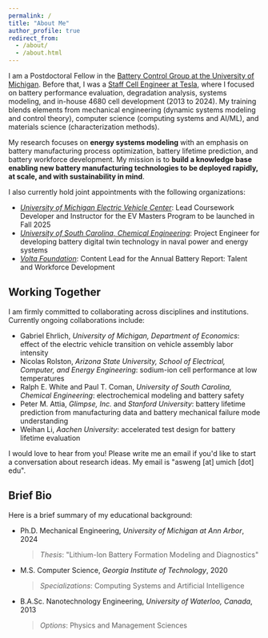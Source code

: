 ```yaml
---
permalink: /
title: "About Me"
author_profile: true
redirect_from: 
  - /about/
  - /about.html
---
```


I am a Postdoctoral Fellow in the [Battery Control Group at the University of Michigan](https://batterycontrolgroup.engin.umich.edu/). Before that, I was a [Staff Cell Engineer at Tesla](https://www.linkedin.com/in/wengandrew/), where I focused on battery performance evaluation, degradation analysis, systems modeling, and in-house 4680 cell development (2013 to 2024). My training blends elements from mechanical engineering (dynamic systems modeling and control theory), computer science (computing systems and AI/ML), and materials science (characterization methods).

My research focuses on **energy systems modeling** with an emphasis on battery manufacturing process optimization, battery lifetime prediction, and battery workforce development. My mission is to **build a knowledge base enabling new battery manufacturing technologies to be deployed rapidly, at scale, and with sustainability in mind**.

I also currently hold joint appointments with the following organizations:
- [_University of Michigan Electric Vehicle Center_](https://evc.engin.umich.edu/): Lead Coursework Developer and Instructor for the EV Masters Program to be launched in Fall 2025
- [_University of South Carolina, Chemical Engineering_](https://sc.edu/study/colleges_schools/engineering_and_computing/news_events/news/2022/dougal_10_million_navy_research.php): Project Engineer for developing battery digital twin technology in naval power and energy systems 
- [_Volta Foundation_](https://volta.foundation/battery-report): Content Lead for the Annual Battery Report: Talent and Workforce Development

## Working Together

I am firmly committed to collaborating across disciplines and institutions. Currently ongoing collaborations include:

- Gabriel Ehrlich, *University of Michigan, Department of Economics*: effect of the electric vehicle transition on vehicle assembly labor intensity
- Nicolas Rolston, *Arizona State University, School of Electrical, Computer, and Energy Engineering*: sodium-ion cell performance at low temperatures
- Ralph E. White and Paul T. Coman, *University of South Carolina, Chemical Engineering*: electrochemical modeling and battery safety
- Peter M. Attia, *Glimpse, Inc.* and *Stanford University*: battery lifetime prediction from manufacturing data and battery mechanical failure mode understanding
- Weihan Li, *Aachen University*: accelerated test design for battery lifetime evaluation

I would love to hear from you! Please write me an email if you'd like to start a conversation about research ideas. My email is "asweng [at] umich [dot] edu".

## Brief Bio

Here is a brief summary of my educational background:

- Ph.D. Mechanical Engineering, *University of Michigan at Ann Arbor*, 2024
  > *Thesis*: "Lithium-Ion Battery Formation Modeling and Diagnostics"
- M.S. Computer Science, *Georgia Institute of Technology*, 2020
  > *Specializations*: Computing Systems and Artificial Intelligence
- B.A.Sc. Nanotechnology Engineering, *University of Waterloo, Canada*, 2013
  > *Options*: Physics and Management Sciences 